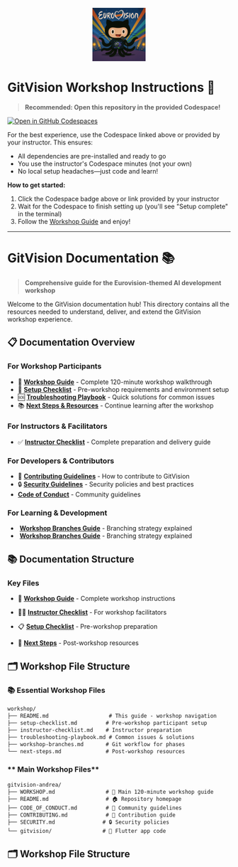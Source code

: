 <p align="center">
  <img src="../gitvision/assets/icon/eurovision_github_icon.png" alt="GitVision Icon" width="120" height="120" />
</p>

# GitVision Workshop Instructions 🚀

> **Recommended: Open this repository in the provided Codespace!**

[![Open in GitHub Codespaces](https://github.com/codespaces/badge.svg)](https://codespaces.new/andreagriffiths11/gitvision-andrea)

For the best experience, use the Codespace linked above or provided by your instructor. This ensures:
- All dependencies are pre-installed and ready to go
- You use the instructor's Codespace minutes (not your own)
- No local setup headaches—just code and learn!

**How to get started:**
1. Click the Codespace badge above or link provided by your instructor
2. Wait for the Codespace to finish setting up (you'll see "Setup complete" in the terminal)
3. Follow the [Workshop Guide](../WORKSHOP.md) and enjoy!

---

# GitVision Documentation 📚

> **Comprehensive guide for the Eurovision-themed AI development workshop**

Welcome to the GitVision documentation hub! This directory contains all the resources needed to understand, deliver, and extend the GitVision workshop experience.

## 📋 **Documentation Overview**

### **For Workshop Participants**
- 📖 [**Workshop Guide**](../WORKSHOP.md) - Complete 120-minute workshop walkthrough
- 🔧 [**Setup Checklist**](setup-checklist.md) - Pre-workshop requirements and environment setup
- 🆘 [**Troubleshooting Playbook**](troubleshooting-playbook.md) - Quick solutions for common issues
- 📚 [**Next Steps & Resources**](next-steps.md) - Continue learning after the workshop

### **For Instructors & Facilitators**
- ✅ [**Instructor Checklist**](instructor-checklist.md) - Complete preparation and delivery guide


### **For Developers & Contributors**
- 🤝 [**Contributing Guidelines**](../CONTRIBUTING.md) - How to contribute to GitVision
- 🔒 [**Security Guidelines**](../SECURITY.md) - Security policies and best practices
-  [**Code of Conduct**](../CODE_OF_CONDUCT.md) - Community guidelines

### **For Learning & Development**
- ️ [**Workshop Branches Guide**](WORKSHOP-BRANCHES.md) - Branching strategy explained
- ️ [**Workshop Branches Guide**](workshop-branches.md) - Branching strategy explained

## 📚 **Documentation Structure**

### Key Files
- 🚀 [**Workshop Guide**](../WORKSHOP.md) - Complete workshop instructions
- 👩‍🏫 [**Instructor Checklist**](instructor-checklist.md) - For workshop facilitators
- 📋 [**Setup Checklist**](setup-checklist.md) - Pre-workshop preparation

- 🎵 [**Next Steps**](next-steps.md) - Post-workshop resources

## 🗂️ **Workshop File Structure**

### **📚 Essential Workshop Files**
```
workshop/
├── README.md                   # This guide - workshop navigation
├── setup-checklist.md         # Pre-workshop participant setup  
├── instructor-checklist.md    # Instructor preparation
├── troubleshooting-playbook.md # Common issues & solutions
├── workshop-branches.md       # Git workflow for phases
└── next-steps.md              # Post-workshop resources
```

### ** Main Workshop Files**
```
gitvision-andrea/
├── WORKSHOP.md                # 📖 Main 120-minute workshop guide
├── README.md                  # 🏠 Repository homepage
├── CODE_OF_CONDUCT.md         # 📐 Community guidelines  
├── CONTRIBUTING.md            # 🤝 Contribution guide
├── SECURITY.md               # 🔒 Security policies
└── gitvision/                # 📱 Flutter app code
```

## 🗂️ **Workshop File Structure**
